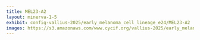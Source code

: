 ```yaml
---
title: MEL23-A2
layout: minerva-1-5
exhibit: config-vallius-2025/early_melanoma_cell_lineage_e24/MEL23-A2
images: https://s3.amazonaws.com/www.cycif.org/vallius-2025/early_melanoma_cell_lineage_e24/MEL23-A2
---
```

